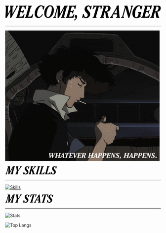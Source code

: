 <picture>
  <source media="(prefers-color-scheme: dark)" srcset="./headers/welcome_white.png">
  <img alt="WELCOME, STRANGER" src="./headers/welcome.png">
</picture>
<hr>

![Whatever happens, happens.](whatever_happens.gif)

<picture>
  <source media="(prefers-color-scheme: dark)" srcset="./headers/skills_white.png">
  <img alt="MY SKILLS" src="./headers/skills.png">
</picture>
<hr>

[![Skills](https://skillicons.dev/icons?i=go,py,docker,linux,postgres,git,github)](https://skillicons.dev)

<picture>
  <source media="(prefers-color-scheme: dark)" srcset="./headers/stats_white.png">
  <img alt="MY STATS" src="./headers/stats.png">
</picture>
<hr>

![Stats](https://readme-stats-alpha-rust.vercel.app/api?username=darleet&show_icons=true&hide_border=true&theme=tokyonight)

![Top Langs](https://github-readme-stats.vercel.app/api/top-langs/?username=darleet&layout=compact&hide_border=true&theme=tokyonight)

<!--START_SECTION:waka-->
<!--END_SECTION:waka-->
